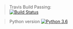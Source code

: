 > Travis Build Passing:  
[![Build Status](https://travis-ci.com/imans777/test-travis101.svg?branch=master)](https://travis-ci.com/imans777/test-travis101)

> Python version
[![Python 3.6](https://img.shields.io/badge/python-3.6-blue.svg)](https://www.python.org/downloads/release/python-360/)

